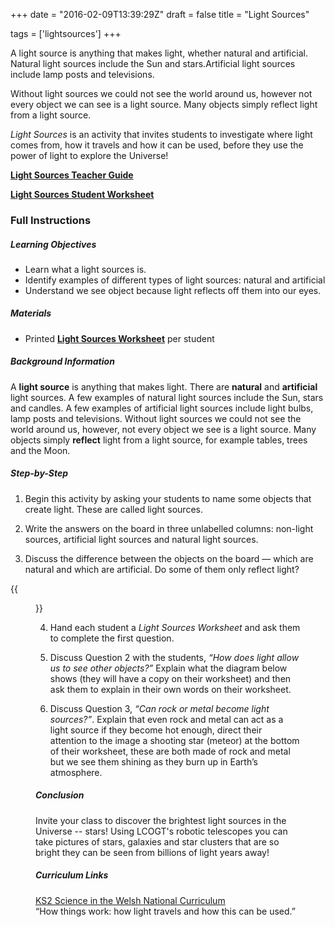 +++
date = "2016-02-09T13:39:29Z"
draft = false
title = "Light Sources"

tags = ['lightsources']
+++

A light source is anything that makes light, whether natural and artificial. Natural light sources include the Sun and stars.Artificial light sources include lamp posts and televisions. 

Without light sources we could not see the world around us, however not every object we can see is a light source. Many objects simply reflect light from a light source. 

*Light Sources* is an activity that invites students to investigate where light comes from, how it travels and how it can be used, before they use the power of light to explore the Universe!

[**Light Sources Teacher Guide**](https://drive.google.com/file/d/0B42a91Be7891MmZiNVh3R184M2c/view?usp=sharing)

[**Light Sources Student Worksheet**](https://drive.google.com/file/d/0B42a91Be7891NXBPMnpVa3lfbWs/view?usp=sharing)

### Full Instructions

##### Learning Objectives

- Learn what a light sources is.
- Identify examples of different types of light sources: natural and artificial
- Understand we see object because light reflects off them into our eyes.

##### Materials

- Printed [**Light Sources Worksheet**](https://drive.google.com/file/d/0B42a91Be7891NXBPMnpVa3lfbWs/view?usp=sharing) per student

##### Background Information


A **light source** is anything that makes light. There are **natural** and **artificial** light sources. A few examples of natural light sources include the Sun, stars and candles. A few examples of artificial light sources include light bulbs, lamp posts and televisions. Without light sources we could not see the world around us, however, not every object we see is a light source. Many objects simply **reflect** light from a light source, for example tables, trees and the Moon.

##### Step-by-Step

1) Begin this activity by asking your students to name some objects that create light. These are called light sources.


2) Write the answers on the board in three unlabelled columns: non-light sources, artificial light sources and natural light sources.

3) Discuss the difference between the objects on the board — which are natural and which are artificial. Do some of them only reflect light? 

{{<figure src="/images/Light-Source-Diagram.png" title="Light from the Sun includes all the colours of the rainbow. When this light hits the moon it is reflected back to Earth and enters our eyes allowing us to see the Moon.">}}

4) Hand each student a *Light Sources Worksheet* and ask them to complete the first question. 

5) Discuss Question 2 with the students, *“How does light allow us to see other objects?”* Explain what the diagram below shows (they will have a copy on their worksheet) and then ask them to explain in their own words on their worksheet. 

6) Discuss Question 3, *“Can rock or metal become light sources?”*. Explain that even rock and metal can act as a light source if they become hot enough, direct their attention to the image a shooting star (meteor) at the bottom of their worksheet, these are both made of rock and metal but we see them shining as they burn up in Earth’s atmosphere.

##### Conclusion

Invite your class to discover the brightest light sources in the Universe -- stars! Using LCOGT's robotic telescopes you can take pictures of stars, galaxies and star clusters that are so bright they can be seen from billions of light years away! 

##### Curriculum Links

[KS2 Science in the Welsh National Curriculum](http://learning.wales.gov.uk/docs/learningwales/publications/140624-science-in-the-national-curriculum-en.pdf)<br>
“How things work: how light travels and how this can be used.”</br>

